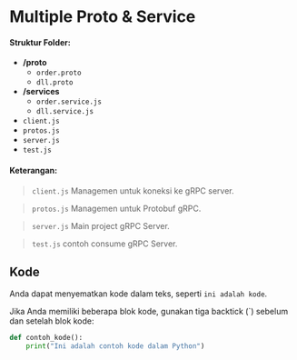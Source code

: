 # Multiple Proto & Service

#### Struktur Folder:
- **/proto**
  - `order.proto`
  - `dll.proto`
- **/services**
  - `order.service.js`
  - `dll.service.js`
- `client.js`
- `protos.js`
- `server.js`
- `test.js`


#### Keterangan:

> `client.js` Managemen untuk koneksi ke gRPC server.

> `protos.js` Managemen untuk Protobuf gRPC.

> `server.js` Main project gRPC Server.

> `test.js` contoh consume gRPC Server.

## Kode

Anda dapat menyematkan kode dalam teks, seperti `ini adalah kode`.

Jika Anda memiliki beberapa blok kode, gunakan tiga backtick (`) sebelum dan setelah blok kode:

```python
def contoh_kode():
    print("Ini adalah contoh kode dalam Python")